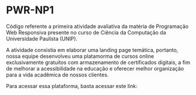 # PWR-NP1
Código referente a primeira atividade avaliativa da matéria de Programação Web Responsiva presente no curso de Ciência da Computação da Universidade Paulista (UNIP).

A atividade consistia em elaborar uma landing page temática, portanto, nossa equipe desenvolveu uma platamorma de cursos online exclusivamente gratuitos com armazenamento de certificados digitais, a fim de melhorar a acessibilidade na educação e oferecer melhor organização para a vida acadêmica de nossos clientes.

Para acessar essa plataforma, basta acessar este link: 
